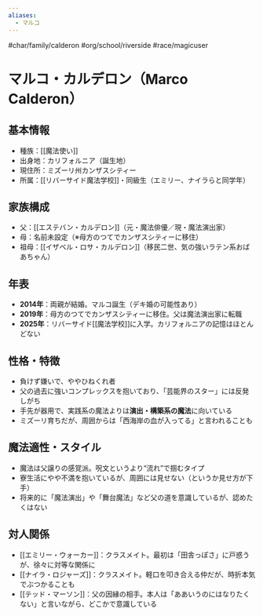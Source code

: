 ```yaml
---
aliases:
  - マルコ
---
```


#char/family/calderon #org/school/riverside #race/magicuser 
# マルコ・カルデロン（Marco Calderon）

## 基本情報
- 種族：[[魔法使い]]
- 出身地：カリフォルニア（誕生地）
- 現住所：ミズーリ州カンザスシティー
- 所属：[[リバーサイド魔法学校]]・同級生（エミリー、ナイラらと同学年）

## 家族構成
- 父：[[エステバン・カルデロン]]（元・魔法俳優／現・魔法演出家）
- 母：名前未設定（※母方のつてでカンザスシティーに移住）
- 祖母：[[イザベル・ロサ・カルデロン]]（移民二世、気の強いラテン系おばあちゃん）

## 年表
- **2014年**：両親が結婚。マルコ誕生（デキ婚の可能性あり）
- **2019年**：母方のつてでカンザスシティーに移住。父は魔法演出家に転職
- **2025年**：リバーサイド[[魔法学校]]に入学。カリフォルニアの記憶はほとんどない

## 性格・特徴
- 負けず嫌いで、ややひねくれ者
- 父の過去に強いコンプレックスを抱いており、「芸能界のスター」には反発しがち
- 手先が器用で、実践系の魔法よりは**演出・構築系の魔法**に向いている
- ミズーリ育ちだが、周囲からは「西海岸の血が入ってる」と言われることも

## 魔法適性・スタイル
- 魔法は父譲りの感覚派。呪文というより“流れ”で掴むタイプ
- 寮生活にやや不満を抱いているが、周囲には見せない（というか見せ方が下手）
- 将来的に「魔法演出」や「舞台魔法」など父の道を意識しているが、認めたくはない

## 対人関係
- [[エミリー・ウォーカー]]：クラスメイト。最初は「田舎っぽさ」に戸惑うが、徐々に対等な関係に
- [[ナイラ・ロジャーズ]]：クラスメイト。軽口を叩き合える仲だが、時折本気でぶつかることも
- [[テッド・マーソン]]：父の因縁の相手。本人は「ああいうのにはなりたくない」と言いながら、どこかで意識している
